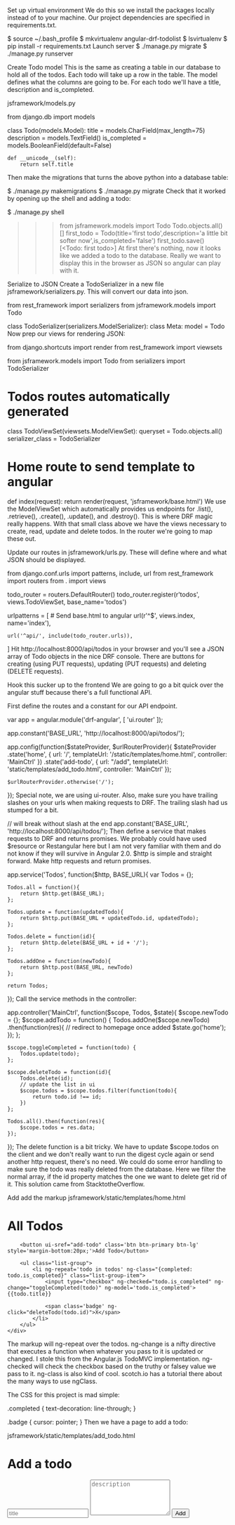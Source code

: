 Set up virtual environment
We do this so we install the packages locally instead of to your machine. Our project dependencies are specified in requirements.txt.

$ source ~/.bash_profile
$ mkvirtualenv angular-drf-todolist
$ lsvirtualenv
$ pip install -r requirements.txt
Launch server
$ ./manage.py migrate
$ ./manage.py runserver


Create Todo model
This is the same as creating a table in our database to hold all of the todos. Each todo will take up a row in the table. The model defines what the columns are going to be. For each todo we'll have a title, description and is_completed.

jsframework/models.py

from django.db import models

class Todo(models.Model):
    title = models.CharField(max_length=75)
    description = models.TextField()
    is_completed = models.BooleanField(default=False)

    def __unicode__(self):
        return self.title
Then make the migrations that turns the above python into a database table:

$ ./manage.py makemigrations
$ ./manage.py migrate
Check that it worked by opening up the shell and adding a todo:

$ ./manage.py shell
>>> from jsframework.models import Todo
>>> Todo.objects.all()
[]
>>> first_todo = Todo(title='first todo',description='a little bit softer now',is_completed='false')
>>> first_todo.save()
[<Todo: first todo>]
At first there's nothing, now it looks like we added a todo to the database. Really we want to display this in the browser as JSON so angular can play with it.

Serialize to JSON
Create a TodoSerializer in a new file jsframework/serializers.py. This will convert our data into json.

from rest_framework import serializers
from jsframework.models import Todo

class TodoSerializer(serializers.ModelSerializer):
    class Meta:
        model = Todo
Now prep our views for rendering JSON:

from django.shortcuts import render
from rest_framework import viewsets

from jsframework.models import Todo
from serializers import TodoSerializer

# Todos routes automatically generated
class TodoViewSet(viewsets.ModelViewSet):
    queryset = Todo.objects.all()
    serializer_class = TodoSerializer


# Home route to send template to angular
def index(request):
    return render(request, 'jsframework/base.html')
We use the ModelViewSet which automatically provides us endpoints for .list(), .retrieve(), .create(), .update(), and .destroy(). This is where DRF magic really happens. With that small class above we have the views necessary to create, read, update and delete todos. In the router we're going to map these out.

Update our routes in jsframework/urls.py. These will define where and what JSON should be displayed.

from django.conf.urls import patterns, include, url
from rest_framework import routers
from . import views

todo_router = routers.DefaultRouter()
todo_router.register(r'todos', views.TodoViewSet, base_name='todos')

urlpatterns = [
    # Send base.html to angular
    url(r'^$', views.index, name='index'),

    url('^api/', include(todo_router.urls)),
]
Hit http://localhost:8000/api/todos in your browser and you'll see a JSON array of Todo objects in the nice DRF console. There are buttons for creating (using PUT requests), updating (PUT requests) and deleting (DELETE requests).

Hook this sucker up to the frontend
We are going to go a bit quick over the angular stuff because there's a full functional API.

First define the routes and a constant for our API endpoint.

var app = angular.module('drf-angular', [
    'ui.router'
]);

app.constant('BASE_URL', 'http://localhost:8000/api/todos/');

app.config(function($stateProvider, $urlRouterProvider){
    $stateProvider
        .state('home', {
            url: '/',
            templateUrl: '/static/templates/home.html',
            controller: 'MainCtrl'
        })
        .state('add-todo', {
            url: "/add",
            templateUrl: 'static/templates/add_todo.html',
            controller: 'MainCtrl'
        });

    $urlRouterProvider.otherwise('/');
});
Special note, we are using ui-router. Also, make sure you have trailing slashes on your urls when making requests to DRF. The trailing slash had us stumped for a bit.

// will break without slash at the end
app.constant('BASE_URL', 'http://localhost:8000/api/todos/');
Then define a service that makes requests to DRF and returns promises. We probably could have used $resource or Restangular here but I am not very familiar with them and do not know if they will survive in Angular 2.0. $http is simple and straight forward. Make http requests and return promises.

app.service('Todos', function($http, BASE_URL){
    var Todos = {};

    Todos.all = function(){
        return $http.get(BASE_URL);
    };

    Todos.update = function(updatedTodo){
        return $http.put(BASE_URL + updatedTodo.id, updatedTodo);
    };

    Todos.delete = function(id){
        return $http.delete(BASE_URL + id + '/');
    };

    Todos.addOne = function(newTodo){
        return $http.post(BASE_URL, newTodo)
    };

    return Todos;
});
Call the service methods in the controller:

app.controller('MainCtrl', function($scope, Todos, $state){
    $scope.newTodo = {};
    $scope.addTodo = function() {
        Todos.addOne($scope.newTodo)
            .then(function(res){
                // redirect to homepage once added
                $state.go('home');
            });
    };

    $scope.toggleCompleted = function(todo) {
        Todos.update(todo);
    };

    $scope.deleteTodo = function(id){
        Todos.delete(id);
        // update the list in ui
        $scope.todos = $scope.todos.filter(function(todo){
            return todo.id !== id;
        })
    };

    Todos.all().then(function(res){
        $scope.todos = res.data;
    });
});
The delete function is a bit tricky. We have to update $scope.todos on the client and we don't really want to run the digest cycle again or send another http request, there's no need. We could do some error handling to make sure the todo was really deleted from the database. Here we filter the normal array, if the id property matches the one we want to delete get rid of it. This solution came from StacktotheOverflow.

Add add the markup
jsframework/static/templates/home.html

<div class='row text-center'>
    <div class='col-sm-4 col-sm-offset-4'>
        <h1>All Todos</h1>

        <button ui-sref="add-todo" class='btn btn-primary btn-lg' style='margin-bottom:20px;'>Add Todo</button>

        <ul class="list-group">
            <li ng-repeat='todo in todos' ng-class="{completed: todo.is_completed}" class="list-group-item">
                <input type="checkbox" ng-checked="todo.is_completed" ng-change="toggleCompleted(todo)" ng-model='todo.is_completed'>  {{todo.title}}

                <span class='badge' ng-click="deleteTodo(todo.id)">X</span>
            </li>
        </ul>
    </div>
</div>
The markup will ng-repeat over the todos. ng-change is a nifty directive that executes a function when whatever you pass to it is updated or changed. I stole this from the Angular.js TodoMVC implementation. ng-checked will check the checkbox based on the truthy or falsey value we pass to it. ng-class is also kind of cool. scotch.io has a tutorial there about the many ways to use ngClass.

The CSS for this project is mad simple:

.completed {
    text-decoration: line-through;
}

.badge {
    cursor: pointer;
}
Then we have a page to add a todo:

jsframework/static/templates/add_todo.html

<div class='row text-center'>
    <div class='col-sm-4 col-sm-offset-4'>
        <h1>Add a todo</h1>
        <input type="text" ng-model="newTodo.title" placeholder="title" class='form-control' />
        <textarea name="textarea" class="form-control" rows="5" ng-model="newTodo.description" placeholder="description"></textarea>
        <button class='btn btn-success btn-lg' ng-click="addTodo()">Add</button>
    </div>
</div>
</div>